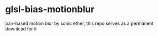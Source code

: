 # glsl-bias-motionblur
pan-based motion blur by sonic ether, this repo serves as a permanent download for it
